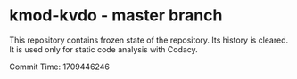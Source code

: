 # kmod-kvdo - master branch

This repository contains frozen state of the repository.
Its history is cleared. It is used only for static code
analysis with Codacy.

Commit Time: 1709446246